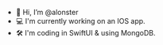 - 👋 Hi, I’m @alonster
- 💻 I'm currently working on an IOS app.
- 🛠 I'm coding in SwiftUI & using MongoDB.
